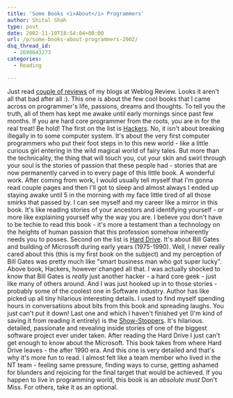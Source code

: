 ```yaml
---
title: 'Some Books <i>About</i> Programmers'
author: Shital Shah
type: post
date: 2002-11-10T18:54:04+00:00
url: /p/some-books-about-programmers-2002/
dsq_thread_id:
  - 2698643273
categories:
  - Reading

---
```

Just read [couple of reviews][1] of my blogs at Weblog Review. Looks it aren't all that bad after all :). This one is about the few cool books that I came across on programmer's life, passions, dreams and thoughts. To tell you the truth, all of them has kept me awake until early mornings since past few months. If you are hard core programmer from the roots, you are in for the real treat! Be hold! The first on the list is [Hackers][2]. No, it isn't about breaking illegally in to some computer system. It's about the very first computer programmers who put their foot steps in to this new world - like a little curious girl entering in the wild magical world of fairy tales. But more than the technicality, the thing that will touch you, cut your skin and swirl through your soul is the stories of passion that these people had - stories that are now permanently carved in to every page of this little book. A wonderful work. After coming from work, I would usually tell myself that I'm gonna read couple pages and then I'll got to sleep and almost always I ended up staying awake until 5 in the morning with my face little tired of all those smirks that passed by. I can see myself and my career like a mirror in this book. It's like reading stories of your ancestors and identifying yourself - or more like explaining yourself why the way you are. I believe you don't have to be techie to read this book - it's more a testament than a technology on the heights of human passion that this profession somehow inherently needs you to posses. Second on the list is [Hard Drive][3]. It's about Bill Gates and building of Microsoft during early years (1975-1990). Well, I never really cared about this (this is my first book on the subject) and my perception of Bill Gates was pretty much like "smart business man who got super lucky". Above book, Hackers, however changed all that. I was actually shocked to know that Bill Gates is _really_ just another hacker - a hard core geek - just like many of others around. And I was just hooked up in to those stories - probably some of the coolest one in Software industry. Author has like picked up all tiny hilarious interesting details. I used to find myself spending hours in conversations about bits from this book and spreading laughs. You just can't put it down! Last one and which I haven't finished yet (I'm kind of saving it from reading it entirely) is the [Show-Stoppers][4]. It's hilarious. detailed, passionate and revealing inside stories of one of the biggest software project ever under taken. After reading the Hard Drive I just can't get enough to know about the Microsoft. This book takes from where Hard Drive leaves - the after 1990 era. And this one is very detailed and that's why it's more fun to read. I almost felt like a team member who lived in the NT team - feeling same pressure, finding ways to curse, getting ashamed for blunders and rejoicing for the final target that would be achieved. If you happen to live in programming world, this book is an _absolute must_ Don't Miss. For others, take it as an optional.

 [1]: http://www.theweblogreview.com/review.php?id=2042
 [2]: http://www.amazon.com/exec/obidos/ASIN/0141000511/002-0203858-4756001
 [3]: http://www.amazon.com/exec/obidos/ASIN/0887306292/002-0203858-4756001
 [4]: http://www.amazon.com/exec/obidos/ASIN/0029356717/002-0203858-4756001